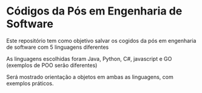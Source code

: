 # Códigos da Pós em Engenharia de Software
Este repositório tem como objetivo salvar os cogidos da pós em engenharia de software com 5 linguagens diferentes

As linguagens escolhidas foram Java, Python, C#, javascript e GO (exemplos de POO serão diferentes)

Será mostrado orientação a objetos em ambas as linguagens, com exemplos práticos. 
